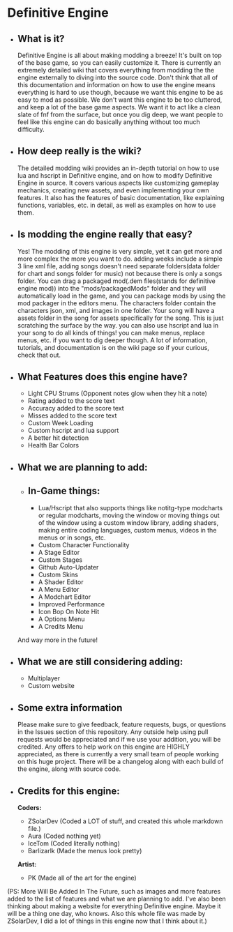 # Definitive Engine

 - ## What is it? 
	  Definitive Engine is all about making modding a breeze! It's built on top of the base game, so you can easily customize it. There is currently an extremely detailed wiki that covers everything from modding the the engine externally to diving into the source code. Don't think that all of this documentation and information on how to use the engine means everything is hard to use though, because we want this engine to be as easy to mod as possible. We don't want this engine to be too cluttered, and keep a lot of the base game aspects. We want it to act like a clean slate of fnf from the surface, but once you dig deep, we want people to feel like this engine can do basically anything without too much difficulty.
   
 -  ## How deep really is the wiki? 	
	 The detailed modding wiki provides an in-depth tutorial on how to use lua and hscript in Definitive engine, and on how to modify Definitive Engine in source. It covers various aspects like customizing gameplay mechanics, creating new assets, and even implementing your own features. It also has the features of basic documentation, like explaining functions, variables, etc. in detail, as well as examples on how to use them.
	 
- ## Is modding the engine really that easy?
	Yes! The modding of this engine is very simple, yet it can get more and more complex the more you want to do. adding weeks include a simple 3 line xml file, adding songs doesn't need separate folders(data folder for chart and songs folder for music) not because there is only a songs folder. You can drag a packaged mod(.dem files(stands for definitive engine mod)) into the "mods/packagedMods" folder and they will automatically load in the game, and you can package mods by using the mod packager in the editors menu. The characters folder contain the characters json, xml, and images in one folder. Your song will have a assets folder in the song for assets specifically for the song. This is just scratching the surface by the way. you can also use hscript and lua in your song to do all kinds of things! you can make menus, replace menus, etc. if you want to dig deeper though. A lot of information, tutorials, and documentation is on the wiki page so if your curious, check that out.


- ## What Features does this engine have?
	- Light CPU Strums (Opponent notes glow when they hit a note)
	- Rating added to the score text
	- Accuracy added to the score text
	- Misses added to the score text
	- Custom Week Loading
	- Custom hscript and lua support
	- A better hit detection
	- Health Bar Colors
 
 - ##  What we are planning to add: 
	- ## In-Game things:
	  - Lua/Hscript that also supports things like notitg-type modcharts or regular modcharts, moving the window or moving things out of the window using a custom window library, adding shaders, making entire coding languages, custom menus, videos in the menus or in songs, etc.
	  - Custom Character Functionality
	  - A Stage Editor
	  - Custom Stages
	  - Github Auto-Updater
	  - Custom Skins
	  - A Shader Editor
	  - A Menu Editor
	  - A Modchart Editor
	  - Improved Performance
	  - Icon Bop On Note Hit
	  - A Options Menu
	  - A Credits Menu
	  
	And way more in the future! 

 - ##  What we are still considering adding:
	- Multiplayer
	- Custom website

 - ## Some extra information
	 Please make sure to give feedback, feature requests, bugs, or questions in the Issues section of this repository. Any outside help using pull requests would be appreciated and if we use your addition, you will be credited. Any offers to help work on this engine are HIGHLY appreciated, as there is currently a very small team of people working on this huge project. There will be a changelog along with each build of the engine, along with source code.

- ## Credits for this engine:
	**Coders:**
	- ZSolarDev (Coded a LOT of stuff, and created this whole markdown file.)
	- Aura (Coded nothing yet)
	- IceTom (Coded literally nothing)
	- Barlizarlk (Made the menus look pretty)

	**Artist:**
	- PK (Made all of the art for the engine)

(PS: More Will Be Added In The Future, such as images and more features added to the list of features and what we are planning to add. I've also been thinking about making a website for everything Definitive engine. Maybe it will be a thing one day, who knows. Also this whole file was made by ZSolarDev, I did a lot of things in this engine now that I think about it.)